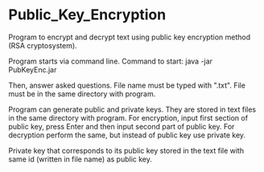# Public_Key_Encryption
Program to encrypt and decrypt text using public key encryption method (RSA cryptosystem).

Program starts via command line. Command to start: java -jar PubKeyEnc.jar

Then, answer asked questions.
File name must be typed with ".txt". File must be in the same directory with program.

Program can generate public and private keys. They are stored in text files in the same directory with program.
For encryption, input first section of public key, press Enter and then input second part of public key. For decryption perform the same, but instead of public key use private key.

Private key that corresponds to its public key stored in the text file with same id (written in file name) as public key.
